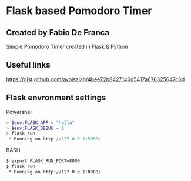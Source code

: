 # Flask based Pomodoro Timer

## Created by Fabio De Franca

Simple Pomodoro Timer created in Flask & Python

## Useful links

https://gist.github.com/ayoisaiah/4bee72b8427140d5417a676325647c6d

## Flask envronment settings

Powershell

```powershell
> $env:FLASK_APP = "hello"
> $env:FLASK_DEBUG = 1
> flask run
 * Running on http://127.0.0.1:5000/
```

BASH

```bash
$ export FLASK_RUN_PORT=8000
$ flask run
 * Running on http://127.0.0.1:8000/
```

